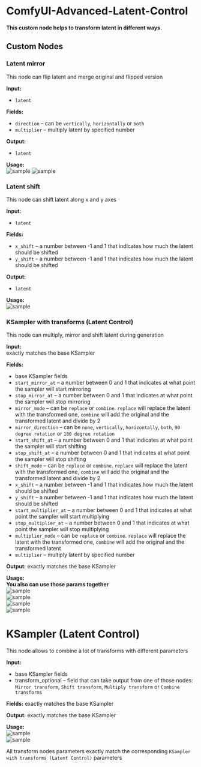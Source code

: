 # ComfyUI-Advanced-Latent-Control

**This custom node helps to transform latent in different ways.**

## Custom Nodes
### Latent mirror
This node can flip latent and merge original and flipped version

**Input:** 
- `latent`

**Fields:**
- `direction` – can be `vertically`, `horizontally` or `both`
- `multiplier` – multiply latent by specified number

**Output:**
- `latent`

**Usage:**  
![sample](https://i.imgur.com/YMyYorQ.png)
![sample](https://i.imgur.com/W5BasCO.png)

### Latent shift
This node can shift latent along x and y axes

**Input:** 
- `latent`

**Fields:**
- `x_shift` – a number between -1 and 1 that indicates how much the latent should be shifted
- `y_shift` – a number between -1 and 1 that indicates how much the latent should be shifted

**Output:**
- `latent`

**Usage:**  
![sample](https://i.imgur.com/1Dp5dSw.png)

### KSampler with transforms (Latent Control)
This node can multiply, mirror and shift latent during generation

**Input:**  
exactly matches the base KSampler

**Fields:**
- base KSampler fields
- `start_mirror_at` – a number between 0 and 1 that indicates at what point the sampler will start mirroring
- `stop_mirror_at` – a number between 0 and 1 that indicates at what point the sampler will stop mirroring
- `mirror_mode` – can be `replace` or `combine`. `replace` will replace the latent with the transformed one, `combine` will add the original and the transformed latent and divide by 2
- `mirror_direction` – can be `none`, `vertically`, `horizontally`, `both`, `90 degree rotation` or `180 degree rotation`
- `start_shift_at` – a number between 0 and 1 that indicates at what point the sampler will start shifting
- `stop_shift_at` – a number between 0 and 1 that indicates at what point the sampler will stop shifting
- `shift_mode` – can be `replace` or `combine`. `replace` will replace the latent with the transformed one, `combine` will add the original and the transformed latent and divide by 2
- `x_shift` – a number between -1 and 1 that indicates how much the latent should be shifted
- `y_shift` – a number between -1 and 1 that indicates how much the latent should be shifted
- `start_multiplier_at` – a number between 0 and 1 that indicates at what point the sampler will start multiplying
- `stop_multiplier_at` – a number between 0 and 1 that indicates at what point the sampler will stop multiplying
- `multiplier_mode` – can be `replace` or `combine`. `replace` will replace the latent with the transformed one, `combine` will add the original and the transformed latent
- `multiplier` – multiply latent by specified number

**Output:**
exactly matches the base KSampler

**Usage:**  
**You also can use those params together**  
![sample](https://i.imgur.com/RMJTnWF.png)  
![sample](https://i.imgur.com/fQ7UWuS.png)  
![sample](https://i.imgur.com/pxWupAx.png)  
![sample](https://i.imgur.com/1YkERDu.png)  

# KSampler (Latent Control)
This node allows to combine a lot of transforms with different parameters

**Input:**
- base KSampler fields
- transform_optional – field that can take output from one of those nodes: `Mirror transform`, `Shift transform`, `Multiply transform` or `Combine transforms`

**Fields:**
exactly matches the base KSampler

**Output:**
exactly matches the base KSampler

**Usage:**  
![sample](https://i.imgur.com/PlGnAtA.png)  
![sample](https://i.imgur.com/CtrBRPn.png)  

All transform nodes parameters exactly match the corresponding `KSampler with transforms (Latent Control)` parameters
